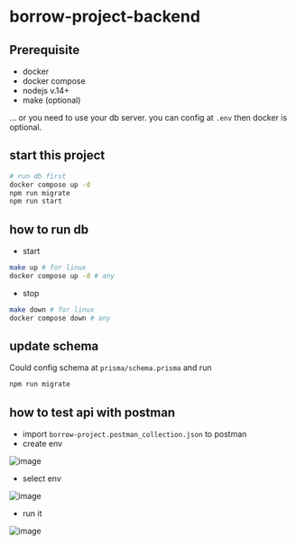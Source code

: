 # borrow-project-backend

## Prerequisite
- docker
- docker compose
- nodejs v.14+
- make (optional)

... or you need to use your db server. you can config at `.env` then docker is optional.

## start this project
```bash
# run db first
docker compose up -d
npm run migrate 
npm run start
```

## how to run db
- start
```bash
make up # for linux
docker compose up -d # any
```
- stop
```bash
make down # for linux
docker compose down # any
```
## update schema
Could config schema at `prisma/schema.prisma` and run
```bash
npm run migrate
```

## how to test api with postman
- import `borrow-project.postman_collection.json` to postman
- create env

![image](https://user-images.githubusercontent.com/47467214/223127584-a323123b-640a-4b29-af8f-3158b53ac524.png)
- select env

![image](https://user-images.githubusercontent.com/47467214/223127760-8a76ed4b-6e16-408d-9c61-a5d6af2cfb05.png)

- run it

![image](https://user-images.githubusercontent.com/47467214/223128181-02674bbc-93af-4171-b80d-99692fe18eaf.png)

